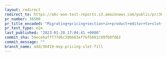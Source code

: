 ```yaml
---
layout: redirect
redirect_to: https://a8c-woo-test-reports.s3.amazonaws.com/public/pr/36500/e2e/index.html
pr_number: 36500
pr_title_encoded: "Migrating+pricing+section+in+product+editor+to+slot+fills"
pr_test_type: e2e
last_published: "2023-01-20 17:04:41 +0000"
commit_sha: 54ece6afff77d6c39b663ef7bfb601c89fb0fd62
commit_message: ""
branch_name: add/36419-mvp-pricing-slot-fill
---
```

